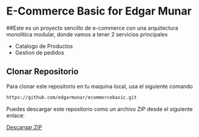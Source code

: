 # E-Commerce Basic for Edgar Munar

##Este es un proyecto sencillo de e-commerce con una arquitectura monolitica modular, donde vamos a tener 2 servicios principales
- Catalogo de Productos
- Gestion de pedidos

## Clonar Repositorio

Para clonar este repositorio en tu maquina local, usa el siguiente comando

```bash
https://github.com/edgarmunar/ecommercebasic.git
```

Puedes descargar este repositorio como un archivo ZIP desde el siguiente enlace:

[Descargar ZIP](https://github.com/edgarmunar/ecommercebasic/archive/refs/heads/main.zip)


